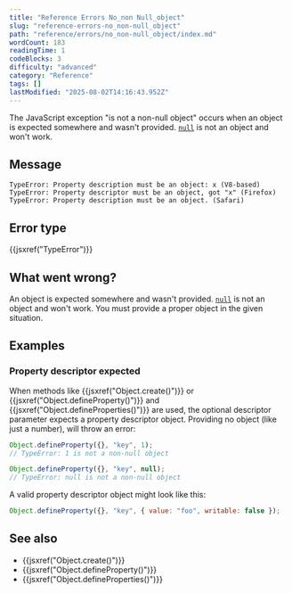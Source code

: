 ```yaml
---
title: "Reference Errors No_non Null_object"
slug: "reference-errors-no_non-null_object"
path: "reference/errors/no_non-null_object/index.md"
wordCount: 183
readingTime: 1
codeBlocks: 3
difficulty: "advanced"
category: "Reference"
tags: []
lastModified: "2025-08-02T14:16:43.952Z"
---
```



The JavaScript exception "is not a non-null object" occurs when an object is expected
somewhere and wasn't provided. [`null`](/en-US/docs/Web/JavaScript/Reference/Operators/null) is not an object and won't work.

## Message

```plain
TypeError: Property description must be an object: x (V8-based)
TypeError: Property descriptor must be an object, got "x" (Firefox)
TypeError: Property description must be an object. (Safari)
```

## Error type

{{jsxref("TypeError")}}

## What went wrong?

An object is expected somewhere and wasn't provided. [`null`](/en-US/docs/Web/JavaScript/Reference/Operators/null) is not an
object and won't work. You must provide a proper object in the given situation.

## Examples

### Property descriptor expected

When methods like {{jsxref("Object.create()")}} or
{{jsxref("Object.defineProperty()")}} and {{jsxref("Object.defineProperties()")}} are
used, the optional descriptor parameter expects a property descriptor object. Providing
no object (like just a number), will throw an error:

```js example-bad
Object.defineProperty({}, "key", 1);
// TypeError: 1 is not a non-null object

Object.defineProperty({}, "key", null);
// TypeError: null is not a non-null object
```

A valid property descriptor object might look like this:

```js example-good
Object.defineProperty({}, "key", { value: "foo", writable: false });
```

## See also

- {{jsxref("Object.create()")}}
- {{jsxref("Object.defineProperty()")}}
- {{jsxref("Object.defineProperties()")}}
